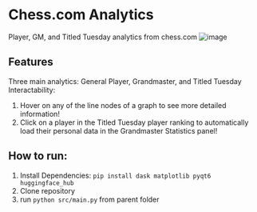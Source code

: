 # Chess.com Analytics
Player, GM, and Titled Tuesday analytics from chess.com
![image](https://github.com/user-attachments/assets/3ae7fcfa-6575-4a7a-8fbc-baba957ff1d0)
## Features
Three main analytics: General Player, Grandmaster, and Titled Tuesday
Interactability: 
1) Hover on any of the line nodes of a graph to see more detailed information!
2) Click on a player in the Titled Tuesday player ranking to automatically load their personal data in the Grandmaster Statistics panel!


## How to run:
  1) Install Dependencies:
```pip install dask matplotlib pyqt6 huggingface_hub```
  2) Clone repository
  3) run ```python src/main.py``` from parent folder
